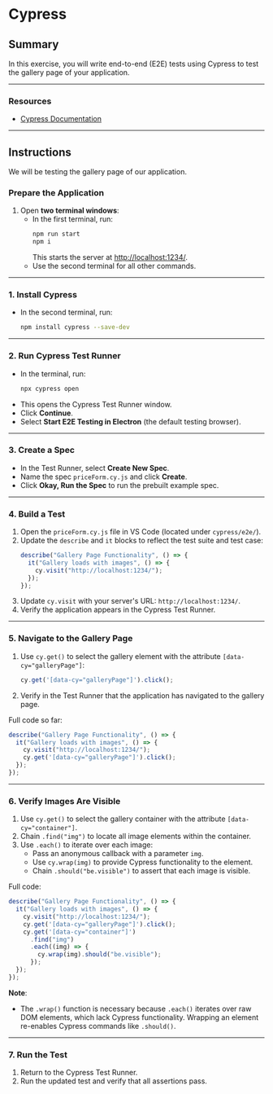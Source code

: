 # Cypress

## **Summary**

In this exercise, you will write end-to-end (E2E) tests using Cypress to test the gallery page of your application.

---

### **Resources**

- [Cypress Documentation](https://docs.cypress.io/app/get-started/why-cypress#End-to-end-Testing)

---

## **Instructions**

We will be testing the gallery page of our application.

### **Prepare the Application**

1. Open **two terminal windows**:
   - In the first terminal, run:
     ```bash
     npm run start
     npm i
     ```
     This starts the server at [http://localhost:1234/](http://localhost:1234/).
   - Use the second terminal for all other commands.

---

### **1. Install Cypress**

- In the second terminal, run:
  ```bash
  npm install cypress --save-dev
  ```

---

### **2. Run Cypress Test Runner**

- In the terminal, run:
  ```bash
  npx cypress open
  ```
- This opens the Cypress Test Runner window.
- Click **Continue**.
- Select **Start E2E Testing in Electron** (the default testing browser).

---

### **3. Create a Spec**

- In the Test Runner, select **Create New Spec**.
- Name the spec `priceForm.cy.js` and click **Create**.
- Click **Okay, Run the Spec** to run the prebuilt example spec.

---

### **4. Build a Test**

1. Open the `priceForm.cy.js` file in VS Code (located under `cypress/e2e/`).
2. Update the `describe` and `it` blocks to reflect the test suite and test case:
   ```javascript
   describe("Gallery Page Functionality", () => {
     it("Gallery loads with images", () => {
       cy.visit("http://localhost:1234/");
     });
   });
   ```
3. Update `cy.visit` with your server's URL: `http://localhost:1234/`.
4. Verify the application appears in the Cypress Test Runner.

---

### **5. Navigate to the Gallery Page**

1. Use `cy.get()` to select the gallery element with the attribute `[data-cy="galleryPage"]`:
   ```javascript
   cy.get('[data-cy="galleryPage"]').click();
   ```
2. Verify in the Test Runner that the application has navigated to the gallery page.

Full code so far:
```javascript
describe("Gallery Page Functionality", () => {
  it("Gallery loads with images", () => {
    cy.visit("http://localhost:1234/");
    cy.get('[data-cy="galleryPage"]').click();
  });
});
```

---

### **6. Verify Images Are Visible**

1. Use `cy.get()` to select the gallery container with the attribute `[data-cy="container"]`.
2. Chain `.find("img")` to locate all image elements within the container.
3. Use `.each()` to iterate over each image:
   - Pass an anonymous callback with a parameter `img`.
   - Use `cy.wrap(img)` to provide Cypress functionality to the element.
   - Chain `.should("be.visible")` to assert that each image is visible.

Full code:
```javascript
describe("Gallery Page Functionality", () => {
  it("Gallery loads with images", () => {
    cy.visit("http://localhost:1234/");
    cy.get('[data-cy="galleryPage"]').click();
    cy.get('[data-cy="container"]')
      .find("img")
      .each((img) => {
        cy.wrap(img).should("be.visible");
      });
  });
});
```

**Note**: 
- The `.wrap()` function is necessary because `.each()` iterates over raw DOM elements, which lack Cypress functionality. Wrapping an element re-enables Cypress commands like `.should()`.

---

### **7. Run the Test**

1. Return to the Cypress Test Runner.
2. Run the updated test and verify that all assertions pass.